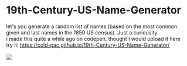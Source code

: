 # 19th-Century-US-Name-Generator
let's you generate a random list of names (based on the most common given and last names in the 1850 US census). Just a curiousity. <br/> 
I made this quite a while ago on codepen, thought I would upload it here <br/>
try it: https://cold-pac.github.io/19th-Century-US-Name-Generator/ <br/> 
<br/> 
<img src = "https://prod-cdnugc-rockstargames.akamaized.net/ugc/rdr2photo/OTwx4hUJkEmt7JZO9xFWow/0_0.jpg">

